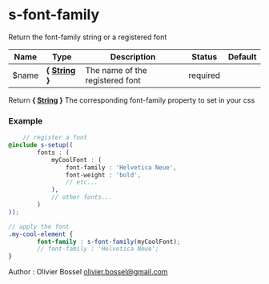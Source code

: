 # s-font-family

Return the font-family string or a registered font



Name  |  Type  |  Description  |  Status  |  Default
------------  |  ------------  |  ------------  |  ------------  |  ------------
$name  |  **{ [String](http://www.sass-lang.com/documentation/file.SASS_REFERENCE.html#sass-script-strings) }**  |  The name of the registered font  |  required  |

Return **{ [String](http://www.sass-lang.com/documentation/file.SASS_REFERENCE.html#sass-script-strings) }** The corresponding font-family property to set in your css

### Example
```scss
	// register a font
@include s-setup((
		fonts : (
			myCoolFont : (
				font-family : 'Helvetica Neue',
				font-weight : 'bold',
				// etc...
			),
			// other fonts...
		)
));

// apply the font
.my-cool-element {
		font-family : s-font-family(myCoolFont);
		// font-family : 'Helvetica Neue';
}
```
Author : Olivier Bossel <olivier.bossel@gmail.com>